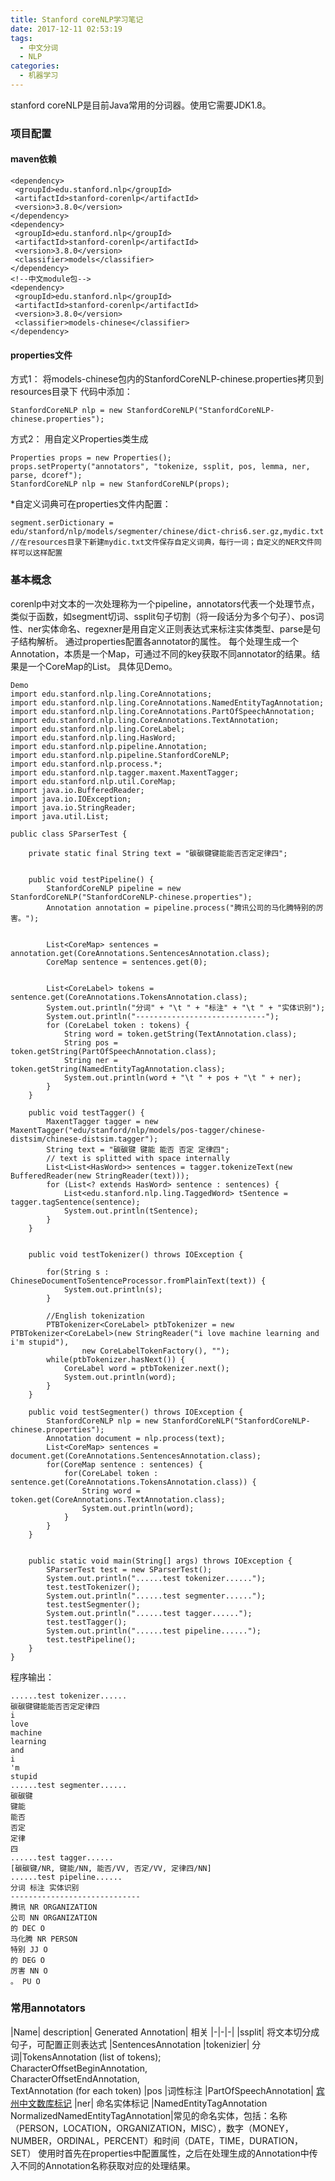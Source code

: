 ```yaml
---
title: Stanford coreNLP学习笔记
date: 2017-12-11 02:53:19
tags:
  - 中文分词
  - NLP
categories:
  - 机器学习
---
```

stanford coreNLP是目前Java常用的分词器。使用它需要JDK1.8。
### 项目配置
#### maven依赖
```
<dependency>
 <groupId>edu.stanford.nlp</groupId>
 <artifactId>stanford-corenlp</artifactId>
 <version>3.8.0</version>
</dependency>
<dependency>
 <groupId>edu.stanford.nlp</groupId>
 <artifactId>stanford-corenlp</artifactId>
 <version>3.8.0</version>
 <classifier>models</classifier>
</dependency>
<!--中文module包-->
<dependency>
 <groupId>edu.stanford.nlp</groupId>
 <artifactId>stanford-corenlp</artifactId>
 <version>3.8.0</version>
 <classifier>models-chinese</classifier>
</dependency>
```
#### properties文件
方式1：
将models-chinese包内的StanfordCoreNLP-chinese.properties拷贝到resources目录下
代码中添加：
```
StanfordCoreNLP nlp = new StanfordCoreNLP("StanfordCoreNLP-chinese.properties");
```
方式2：
用自定义Properties类生成
```
Properties props = new Properties();
props.setProperty("annotators", "tokenize, ssplit, pos, lemma, ner, parse, dcoref");
StanfordCoreNLP nlp = new StanfordCoreNLP(props);
```
*自定义词典可在properties文件内配置：
```
segment.serDictionary = edu/stanford/nlp/models/segmenter/chinese/dict-chris6.ser.gz,mydic.txt
//在resources目录下新建mydic.txt文件保存自定义词典，每行一词；自定义的NER文件同样可以这样配置
```
### 基本概念
corenlp中对文本的一次处理称为一个pipeline，annotators代表一个处理节点，类似于函数，如segment切词、ssplit句子切割（将一段话分为多个句子）、pos词性、ner实体命名、regexner是用自定义正则表达式来标注实体类型、parse是句子结构解析。
通过properties配置各annotator的属性。
每个处理生成一个Annotation，本质是一个Map，可通过不同的key获取不同annotator的结果。结果是一个CoreMap的List。
具体见Demo。
```
Demo
import edu.stanford.nlp.ling.CoreAnnotations;
import edu.stanford.nlp.ling.CoreAnnotations.NamedEntityTagAnnotation;
import edu.stanford.nlp.ling.CoreAnnotations.PartOfSpeechAnnotation;
import edu.stanford.nlp.ling.CoreAnnotations.TextAnnotation;
import edu.stanford.nlp.ling.CoreLabel;
import edu.stanford.nlp.ling.HasWord;
import edu.stanford.nlp.pipeline.Annotation;
import edu.stanford.nlp.pipeline.StanfordCoreNLP;
import edu.stanford.nlp.process.*;
import edu.stanford.nlp.tagger.maxent.MaxentTagger;
import edu.stanford.nlp.util.CoreMap;
import java.io.BufferedReader;
import java.io.IOException;
import java.io.StringReader;
import java.util.List;

public class SParserTest {

    private static final String text = "碳碳键键能能否否定定律四";


    public void testPipeline() {
        StanfordCoreNLP pipeline = new StanfordCoreNLP("StanfordCoreNLP-chinese.properties");
        Annotation annotation = pipeline.process("腾讯公司的马化腾特别的厉害。");


        List<CoreMap> sentences = annotation.get(CoreAnnotations.SentencesAnnotation.class);
        CoreMap sentence = sentences.get(0);


        List<CoreLabel> tokens = sentence.get(CoreAnnotations.TokensAnnotation.class);
        System.out.println("分词" + "\t " + "标注" + "\t " + "实体识别");
        System.out.println("-----------------------------");
        for (CoreLabel token : tokens) {
            String word = token.getString(TextAnnotation.class);
            String pos = token.getString(PartOfSpeechAnnotation.class);
            String ner = token.getString(NamedEntityTagAnnotation.class);
            System.out.println(word + "\t " + pos + "\t " + ner);
        }
    }

    public void testTagger() {
        MaxentTagger tagger = new MaxentTagger("edu/stanford/nlp/models/pos-tagger/chinese-distsim/chinese-distsim.tagger");
        String text = "碳碳键 键能 能否 否定 定律四";
        // text is splitted with space internally
        List<List<HasWord>> sentences = tagger.tokenizeText(new BufferedReader(new StringReader(text)));
        for (List<? extends HasWord> sentence : sentences) {
            List<edu.stanford.nlp.ling.TaggedWord> tSentence = tagger.tagSentence(sentence);
            System.out.println(tSentence);
        }
    }


    public void testTokenizer() throws IOException {

        for(String s : ChineseDocumentToSentenceProcessor.fromPlainText(text)) {
            System.out.println(s);
        }

        //English tokenization
        PTBTokenizer<CoreLabel> ptbTokenizer = new PTBTokenizer<CoreLabel>(new StringReader("i love machine learning and i'm stupid"),
                new CoreLabelTokenFactory(), "");
        while(ptbTokenizer.hasNext()) {
            CoreLabel word = ptbTokenizer.next();
            System.out.println(word);
        }
    }

    public void testSegmenter() throws IOException {
        StanfordCoreNLP nlp = new StanfordCoreNLP("StanfordCoreNLP-chinese.properties");
        Annotation document = nlp.process(text);
        List<CoreMap> sentences = document.get(CoreAnnotations.SentencesAnnotation.class);
        for(CoreMap sentence : sentences) {
            for(CoreLabel token : sentence.get(CoreAnnotations.TokensAnnotation.class)) {
                String word = token.get(CoreAnnotations.TextAnnotation.class);
                System.out.println(word);
            }
        }
    }


    public static void main(String[] args) throws IOException {
        SParserTest test = new SParserTest();
        System.out.println("......test tokenizer......");
        test.testTokenizer();
        System.out.println("......test segmenter......");
        test.testSegmenter();
        System.out.println("......test tagger......");
        test.testTagger();
        System.out.println("......test pipeline......");
        test.testPipeline();
    }
}
```
程序输出：
```
......test tokenizer......
碳碳键键能能否否定定律四
i
love
machine
learning
and
i
'm
stupid
......test segmenter......
碳碳键
键能
能否
否定
定律
四
......test tagger......
[碳碳键/NR, 键能/NN, 能否/VV, 否定/VV, 定律四/NN]
......test pipeline......
分词 标注 实体识别
-----------------------------
腾讯 NR ORGANIZATION
公司 NN ORGANIZATION
的 DEC O
马化腾 NR PERSON
特别 JJ O
的 DEG O
厉害 NN O
。 PU O
```
### 常用annotators

|Name|	description|	Generated Annotation|	相关
|-|-|-|
|ssplit|	将文本切分成句子，可配置正则表达式	|SentencesAnnotation
|tokenizier|	分词|TokensAnnotation (list of tokens);<br> CharacterOffsetBeginAnnotation, <br>CharacterOffsetEndAnnotation, <br>TextAnnotation (for each token)
|pos	|词性标注	|PartOfSpeechAnnotation|	[宾州中文数库标记](http://www.voidcn.com/article/p-rqypzyqd-wp.html)
|ner|	命名实体标记	|NamedEntityTagAnnotation<br>NormalizedNamedEntityTagAnnotation|常见的命名实体，包括：名称（PERSON，LOCATION，ORGANIZATION，MISC），数字（MONEY，NUMBER，ORDINAL，PERCENT）和时间（DATE，TIME，DURATION，SET）
使用时首先在properties中配置属性，之后在处理生成的Annotation中传入不同的Annotation名称获取对应的处理结果。